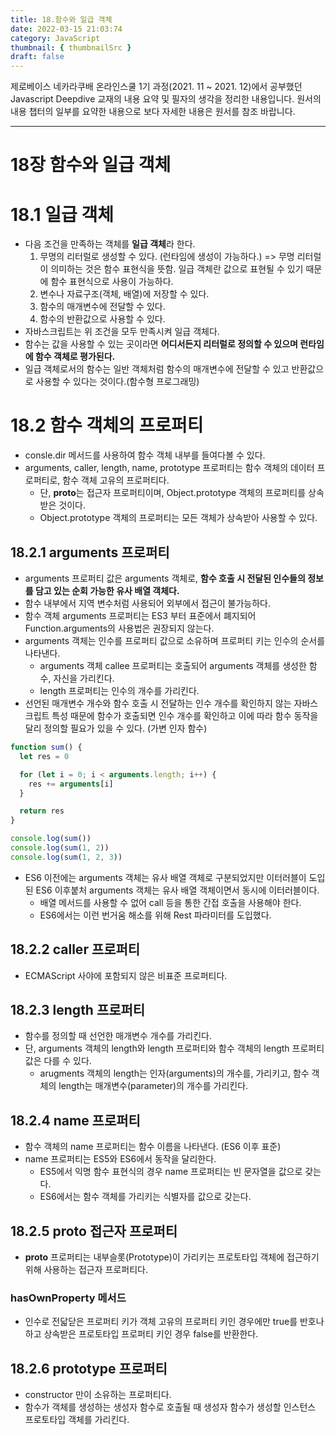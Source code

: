 ```yaml
---
title: 18.함수와 일급 객체
date: 2022-03-15 21:03:74
category: JavaScript
thumbnail: { thumbnailSrc }
draft: false
---
```


제로베이스 네카라쿠배 온라인스쿨 1기 과정(2021. 11 ~ 2021. 12)에서 공부했던 Javascript Deepdive 교재의 내용 요약 및 필자의 생각을 정리한 내용입니다. 원서의 내용 챕터의 일부를 요약한 내용으로 보다 자세한 내용은 원서를 참조 바랍니다.

---

# 18장 함수와 일급 객체

# 18.1 일급 객체

- 다음 조건을 만족하는 객체를 **일급 객체**라 한다.
  1. 무명의 리터럴로 생성할 수 있다. (런타임에 생성이 가능하다.) => 무명 리터럴이 의미하는 것은 함수 표현식을 뜻함. 일급 객체란 값으로 표현될 수 있기 때문에 함수 표현식으로 사용이 가능하다.
  2. 변수나 자료구조(객체, 배열)에 저장할 수 있다.
  3. 함수의 매개변수에 전달할 수 있다.
  4. 함수의 반환값으로 사용할 수 있다.
- 자바스크립트는 위 조건을 모두 만족시켜 일급 객체다.
- 함수는 값을 사용할 수 있는 곳이라면 **어디서든지 리터럴로 정의할 수 있으며 런타임에 함수 객체로 평가된다.**
- 일급 객체로서의 함수는 일반 객체처럼 함수의 매개변수에 전달할 수 있고 반환값으로 사용할 수 있다는 것이다.(함수형 프로그래밍)

# 18.2 함수 객체의 프로퍼티

- consle.dir 메서드를 사용하여 함수 객체 내부를 들여다볼 수 있다.
- arguments, caller, length, name, prototype 프로퍼티는 함수 객체의 데이터 프로퍼티로, 함수 객체 고유의 프로퍼티다.
  - 단, **proto**는 접근자 프로퍼티이며, Object.prototype 객체의 프로퍼티를 상속받은 것이다.
  - Object.prototype 객체의 프로퍼티는 모든 객체가 상속받아 사용할 수 있다.

## 18.2.1 arguments 프로퍼티

- arguments 프로퍼티 값은 arguments 객체로, **함수 호출 시 전달된 인수들의 정보를 담고 있는 순회 가능한 유사 배열 객체다.**
- 함수 내부에서 지역 변수처럼 사용되어 외부에서 접근이 불가능하다.
- 함수 객체 arguments 프로퍼티는 ES3 부터 표준에서 폐지되어 Function.arguments의 사용법은 권장되지 않는다.
- arguments 객체는 인수를 프로퍼티 값으로 소유하며 프로퍼티 키는 인수의 순서를 나타낸다.
  - arguments 객체 callee 프로퍼티는 호출되어 arguments 객체를 생성한 함수, 자신을 가리킨다.
  - length 프로퍼티는 인수의 개수를 가리킨다.
- 선언된 매개변수 개수와 함수 호출 시 전달하는 인수 개수를 확인하지 않는 자바스크립트 특성 때문에 함수가 호출되면 인수 개수를 확인하고 이에 따라 함수 동작을 달리 정의할 필요가 있을 수 있다. (가변 인자 함수)

```jsx
function sum() {
  let res = 0

  for (let i = 0; i < arguments.length; i++) {
    res += arguments[i]
  }

  return res
}

console.log(sum())
console.log(sum(1, 2))
console.log(sum(1, 2, 3))
```

- ES6 이전에는 arguments 객체는 유사 배열 객체로 구분되었지만 이터러블이 도입된 ES6 이후붙처 arguments 객체는 유사 배열 객체이면서 동시에 이터러블이다.
  - 배열 메서드를 사용할 수 없어 call 등을 통한 간접 호출을 사용해야 한다.
  - ES6에서는 이런 번거움 해소를 위해 Rest 파라미터를 도입했다.

## 18.2.2 caller 프로퍼티

- ECMAScript 사야에 포함되지 않은 비표준 프로퍼티다.

## 18.2.3 length 프로퍼티

- 함수를 정의할 때 선언한 매개변수 개수를 가리킨다.
- 단, arguments 객체의 length와 length 프로퍼티와 함수 객체의 length 프로퍼티 값은 다를 수 있다.
  - arugments 객체의 length는 인자(arguments)의 개수를, 가리키고, 함수 객체의 length는 매개변수(parameter)의 개수를 가리킨다.

## 18.2.4 name 프로퍼티

- 함수 객체의 name 프로퍼티는 함수 이름을 나타낸다. (ES6 이후 표준)
- name 프로퍼티는 ES5와 ES6에서 동작을 달리한다.
  - ES5에서 익명 함수 표현식의 경우 name 프로퍼티는 빈 문자열을 값으로 갖는다.
  - ES6에서는 함수 객체를 가리키는 식별자를 값으로 갖는다.

## 18.2.5 **proto** 접근자 프로퍼티

- **proto** 프로퍼티는 내부슬롯(Prototype)이 가리키는 프로토타입 객체에 접근하기 위해 사용하는 접근자 프로퍼티다.

### hasOwnProperty 메서드

- 인수로 전닯닫은 프로퍼티 키가 객체 고유의 프로퍼티 키인 경우에만 true를 반호나하고 상속받은 프로토타입 프로퍼티 키인 경우 false를 반환한다.

## 18.2.6 prototype 프로퍼티

- constructor 만이 소유하는 프로퍼티다.
- 함수가 객체를 생성하는 생성자 함수로 호출될 때 생성자 함수가 생성할 인스턴스 프로토타입 객체를 가리킨다.
